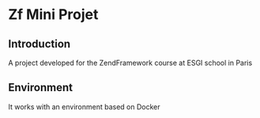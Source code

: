 Zf Mini Projet
=============

## Introduction
A project developed for the ZendFramework course at ESGI school in Paris

## Environment
It works with an environment based on Docker